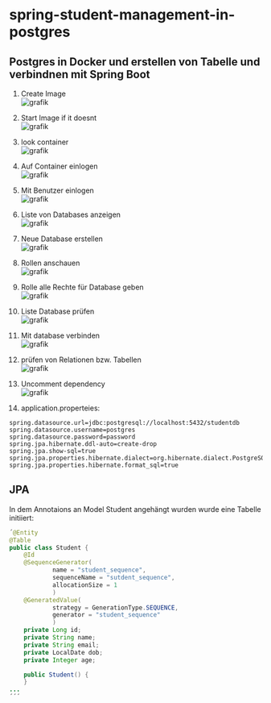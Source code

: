 # spring-student-management-in-postgres

## Postgres in Docker und erstellen von Tabelle und verbindnen mit Spring Boot

1) Create Image\
![grafik](https://user-images.githubusercontent.com/75083505/110099559-b97b3c00-7da1-11eb-8a30-5b141de9b454.png)

2) Start Image if it doesnt\
![grafik](https://user-images.githubusercontent.com/75083505/110099638-d283ed00-7da1-11eb-9473-14c58b2336e0.png)

3) look container\
![grafik](https://user-images.githubusercontent.com/75083505/110099763-f8a98d00-7da1-11eb-9325-8aec68996923.png)

4) Auf Container einlogen\
![grafik](https://user-images.githubusercontent.com/75083505/110099982-34445700-7da2-11eb-8d2e-7bf1457e1732.png)

5) Mit Benutzer einlogen\
![grafik](https://user-images.githubusercontent.com/75083505/110100129-5a69f700-7da2-11eb-8393-4ca3c2396a1a.png)

6) Liste von Databases anzeigen\
![grafik](https://user-images.githubusercontent.com/75083505/110100218-74a3d500-7da2-11eb-9dca-5a2d9907b8bb.png)

7) Neue Database erstellen\
![grafik](https://user-images.githubusercontent.com/75083505/110100370-9d2bcf00-7da2-11eb-8c80-15412a1c88be.png)

8) Rollen anschauen\
![grafik](https://user-images.githubusercontent.com/75083505/110100719-057ab080-7da3-11eb-8e72-d20f2c97f4dc.png)

9) Rolle alle Rechte für Database geben\
![grafik](https://user-images.githubusercontent.com/75083505/110100960-4e326980-7da3-11eb-985b-52e5945534a3.png)

10) Liste Database prüfen\
![grafik](https://user-images.githubusercontent.com/75083505/110101204-93ef3200-7da3-11eb-8f5c-2e683e18db71.png)

11) Mit database verbinden\
![grafik](https://user-images.githubusercontent.com/75083505/110102605-483d8800-7da5-11eb-8457-565ca1a91f4d.png)

13) prüfen von Relationen bzw. Tabellen\
![grafik](https://user-images.githubusercontent.com/75083505/110102684-60150c00-7da5-11eb-86d2-473c48fe5217.png)

14) Uncomment dependency\
![grafik](https://user-images.githubusercontent.com/75083505/110102855-8f2b7d80-7da5-11eb-8acf-26b052070d7f.png)

15) application.properteies:
~~~
spring.datasource.url=jdbc:postgresql://localhost:5432/studentdb
spring.datasource.username=postgres
spring.datasource.password=password
spring.jpa.hibernate.ddl-auto=create-drop
spring.jpa.show-sql=true
spring.jpa.properties.hibernate.dialect=org.hibernate.dialect.PostgreSQLDialect
spring.jpa.properties.hibernate.format_sql=true
~~~

## JPA
In dem Annotaions an Model Student angehängt wurden wurde eine Tabelle initiiert:
````java
´@Entity
@Table
public class Student {
    @Id
    @SequenceGenerator(
            name = "student_sequence",
            sequenceName = "sutdent_sequence",
            allocationSize = 1
            )
    @GeneratedValue(
            strategy = GenerationType.SEQUENCE,
            generator = "student_sequence"
            )
    private Long id;
    private String name;
    private String email;
    private LocalDate dob;
    private Integer age;

    public Student() {
    }
...
´´´

